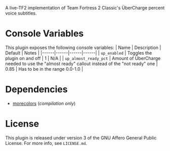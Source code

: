 A live-TF2 implementation of Team Fortress 2 Classic's ÜberCharge percent voice subtitles.

Console Variables
==================
This plugin exposes the following console variables:
| Name | Description | Default | Notes |
|------|------|------|------|
| `up_enabled` | Toggles the plugin on and off | 1 | N/A |
| `up_almost_ready_pct` | Amount of ÜberCharge needed to use the "almost ready" callout instead of the "not ready" one | 0.85 | Has to be in the range 0.0-1.0 |

Dependencies
==================
- [morecolors](https://raw.githubusercontent.com/DoctorMcKay/sourcemod-plugins/refs/heads/master/scripting/include/morecolors.inc) (*compilation only*)

License
==================
This plugin is released under version 3 of the GNU Affero General Public License. For more info, see `LICENSE.md`.
